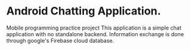 # Android Chatting Application.
Mobile programming practice project
This application is a simple chat application with no standalone backend.
Information exchange is done through google's Firebase cloud database.
